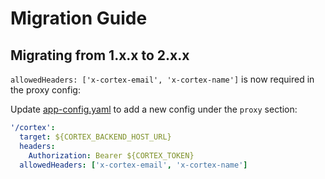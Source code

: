 # Migration Guide

## Migrating from 1.x.x to 2.x.x

`allowedHeaders: ['x-cortex-email', 'x-cortex-name']` is now required in the proxy config:

Update [app-config.yaml](https://github.com/backstage/backstage/blob/master/app-config.yaml#L54) to add a new config under
the `proxy` section:

```yaml
'/cortex':
  target: ${CORTEX_BACKEND_HOST_URL}
  headers:
    Authorization: Bearer ${CORTEX_TOKEN}
  allowedHeaders: ['x-cortex-email', 'x-cortex-name']
```
